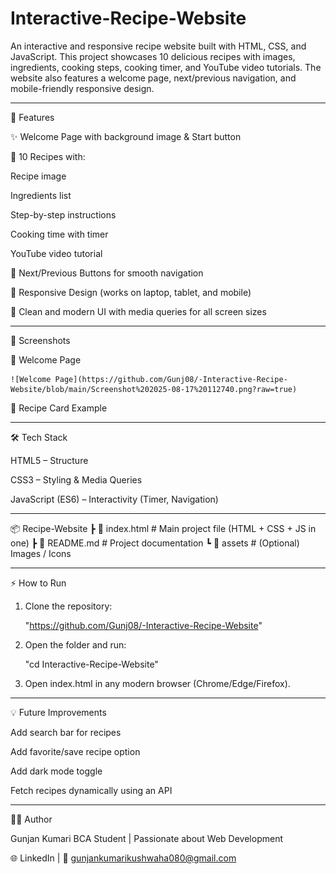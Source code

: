 # Interactive-Recipe-Website
An interactive and responsive recipe website built with HTML, CSS, and JavaScript. This project showcases 10 delicious recipes with images, ingredients, cooking steps, cooking timer, and YouTube video tutorials. The website also features a welcome page, next/previous navigation, and mobile-friendly responsive design.

---

🚀 Features

✨ Welcome Page with background image & Start button

🍲 10 Recipes with:

Recipe image

Ingredients list

Step-by-step instructions

Cooking time with timer

YouTube video tutorial

🔄 Next/Previous Buttons for smooth navigation

📱 Responsive Design (works on laptop, tablet, and mobile)

🎨 Clean and modern UI with media queries for all screen sizes

---

📸 Screenshots

🔹 Welcome Page

    ![Welcome Page](https://github.com/Gunj08/-Interactive-Recipe-Website/blob/main/Screenshot%202025-08-17%20112740.png?raw=true)


🔹 Recipe Card Example

---

🛠️ Tech Stack

HTML5 – Structure

CSS3 – Styling & Media Queries

JavaScript (ES6) – Interactivity (Timer, Navigation)

---

📦 Recipe-Website
 ┣ 📜 index.html   # Main project file (HTML + CSS + JS in one)
 ┣ 📜 README.md    # Project documentation
 ┗ 📂 assets       # (Optional) Images / Icons

---

⚡ How to Run

1. Clone the repository:

     "https://github.com/Gunj08/-Interactive-Recipe-Website"

2. Open the folder and run:

     "cd Interactive-Recipe-Website"

3. Open index.html in any modern browser (Chrome/Edge/Firefox).

---

💡 Future Improvements

Add search bar for recipes

Add favorite/save recipe option

Add dark mode toggle

Fetch recipes dynamically using an API

---

👩‍💻 Author

Gunjan Kumari
BCA Student | Passionate about Web Development

🌐 LinkedIn | 📧 gunjankumarikushwaha080@gmail.com
